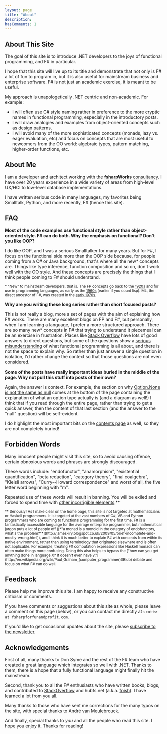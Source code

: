 ```yaml
---
layout: page
title: "About"
description: 
hasComments: 1
---
```


## About This Site 

The goal of this site is to introduce .NET developers to the joys of functional programming, and F# in particular.

I hope that this site will live up to its title and demonstrate that not only is F# a lot of fun to program in, but it is also useful for mainstream business and enterprise software. F# is not just an academic exercise, it is meant to be useful.

My approach is unapologetically .NET centric and non-academic. For example:

* I will often use C# style naming rather in preference to the more cryptic names in functional programming, especially in the introductory posts. 
* I will draw analogies and examples from object-oriented concepts such as design patterns.
* I will avoid many of the more sophisticated concepts (monads, lazy vs. eager evaluation, etc) and focus on concepts that are most useful to newcomers from the OO world: algebraic types, pattern matching, higher-order functions, etc.  

## About Me 

I am a developer and architect working with the [**fsharpWorks** consultancy](https://fsharpworks.com/). I have over 20 years experience in a wide variety of areas from high-level UX/HCI to low-level database implementations.

I have written serious code in many languages, my favorites being Smalltalk, Python, and more recently, F# (hence this site).


## FAQ 

**Most of the code examples use functional style rather than object-oriented style. F# can do both. Why the emphasis on functional? Don't you like OOP?** 

I do like OOP, and I was a serious Smalltalker for many years.  But for F#, I focus on the functional side more than the OOP side because, for people coming from a C# or Java background, that's where all the new* concepts are.
Things like type inference, function composition and so on, don't work well with the OO style. And these concepts are precisely the things that I think people coming to F# should understand.

<sub>* "New" to mainstream developers, that is. The FP concepts go back to the [1920s](http://en.wikipedia.org/wiki/Moses_Sch%C3%B6nfinkel) and for use in programming languages, as early as the [1960s](http://en.wikipedia.org/wiki/ISWIM) (earlier if you count lisp). ML, the direct ancestor of F#, was created in the [early 1970s](http://en.wikipedia.org/wiki/ML_programming_language).</sub>

**Why are you writing these long series rather than short focused posts?**

This is not really a blog, more a set of pages with the aim of explaining how F# works. There are many excellent blogs on FP and F#, but personally, when I am learning a language, I prefer a more structured approach. There are so many new* concepts in F# that trying to understand it piecemeal can be an exercise in frustration.
Places like [Stack Overflow](http://stackoverflow.com/questions/tagged/f%23) have lots of good answers to direct questions, but some of the questions show a [serious](http://stackoverflow.com/questions/11086368/declaring-a-variable-without-assigning) [misunderstanding](http://stackoverflow.com/questions/3779098/f-mutable-function-arguments) of
what functional programming is all about, and there is not the space to explain why. So rather than just answer a single question in isolation, I'd rather change the context so that those questions are not even considered. 

**Some of the posts have really important ideas buried in the middle of the page. Why not pull this stuff into posts of their own?**

Again, the answer is context. For example, the section on why [Option.None is not the same as null](/posts/the-option-type/#option-is-not-null) comes at the bottom of the page containing the explanation of what an option type actually is (and a diagram as well!) I think that if you read through the entire page, rather than trying to get a quick answer, then the content of that last section (and the answer to the "null" question) will be self-evident.

<a name="banned"></a>

I do highlight the most important bits on the [contents page](/site-contents/) as well, so they are not completely buried!



## Forbidden Words 

Many innocent people might visit this site, so to avoid causing offence, certain obnoxious words and phrases are strongly discouraged. 

These words include: "endofunctor", "anamorphism", "existential quantification", "beta reduction", "category theory", "final coalgebra", "Kleisli arrows", "Curry--Howard correspondence" and worst of all, the five letter word beginning with "m".

Repeated use of these words will result in banning. You will be exiled and forced to spend time with [other incorrigible elements](http://www.haskell.org/haskellwiki/Haskell).**

<sub>
** Seriously! As I make clear on the home page, this site is not targeted at mathematicians or Haskell programmers. It is targeted at the vast numbers of C#, VB and Python programmers who are coming to functional programming for the first time. F# is a fantastically accessible language for the average enterprise programmer, but mathematical jargon puts a lot of people off ([*"a monad is a monoid in the category of endofunctors, what's the problem?"*](http://james-iry.blogspot.co.uk/2009/05/brief-incomplete-and-mostly-wrong.html)), and I think it is much better to explain F# with concepts from within its native environment, rather than using terminology that originated elsewhere and is often not applicable. For example, treating F# computation expressions like Haskell monads can often make things more confusing. Doing this also helps to bypass the ["how can you get anything done in language X? It doesn't even have y."](http://en.wikipedia.org/wiki/Paul_Graham_(computer_programmer)#Blub) debate and focus on what F# can do well.
</sub>

## Feedback 

Please help me improve this site. I am happy to receive any constructive criticism or comments.  

If you have comments or suggestions about this site as whole, please leave a comment on this page (below), or you can contact me directly at `scottw at fsharpforfunandprofit.com`. 

If you'd like to get occasional updates about the site, please [subscribe to the newsletter](\subscribe.html).


## Acknowledgements 

First of all, many thanks to Don Syme and the rest of the F# team who have created a great language which integrates so well with .NET. Thanks to them, there is a hope that a fully functional language might finally hit the mainstream.

Second, thank you to all the F# enthusiasts who have written books, blogs, and contributed to [StackOverflow](http://stackoverflow.com/questions/tagged/f%23) and hubfs.net (a.k.a. [fpish](http://fpish.net)). I have learned a lot from you all.

Many thanks to those who have sent me corrections for the many typos on the site, with special thanks to André van Meulebrouck. 

And finally, special thanks to *you* and all the people who read this site. I hope you enjoy it. Thanks for reading!


